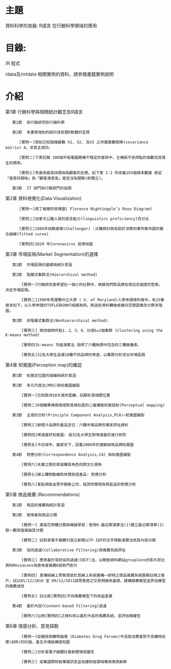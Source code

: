 # 主題
資料科學的良器: R語言 在行銷科學領域的應用
# 目錄: 
/R 程式

/data及/mldata 相關實例的資料，請參閱書籍實例說明

# 介紹
第1章  行銷科學與相關統計觀念及R語言

       第1節  從行銷研究到行銷科學
  
       第2節  本書使用到的統計技術暨R軟體的呈現
  
          [實例一]假如已知隨機變數 X1, X2, 及X3 之共變異數矩陣(covariance matrix) A，求其主成份。
    
          [實例二]下表記錄 100個平板電腦開機不穩定的客訴中，主機板不良焊點的個數及其發生的頻率。
    
          [實例三]考慮用香菜拌調味與顧客的反應。如下表 1-2 所收集293個樣本數據 檢定「香菜拌調味」與「顧客滿意度」是否沒有關聯(即獨立)。
    
       第3節  IT 部門與行銷部門的協調
  
第2章  資料視覺化(Data Visualization)

          [實例一]南丁格爾的玫瑰圖( Florence Nightingale’s Rose Diagram)
    
          [實例二]加拿大公職人員的語言能力(linguistics proficiency)百分比
          
          [實例三]1986年挑戰者號(Challenger) :災難檢討與有助於決策的事件散布圖的擬合曲線(fitted curve)
          
          [實例四]2020 年Coronavirus 疫情地圖
          
第3章  市場區隔(Market Segmentation)的選擇

       第1節  市場區隔的基礎與統計意涵
                  
       第2節  階層式集群法(Hierarchical method)
       
           [實例一]行銷研究者希望在一個小的社群中，根據他們對品牌及商店忠誠度的型態，決定市場區隔。
           
           [實例二]1996年馬理蘭州立大學 ( U. of Maryland)入學申請資料庫中，有15筆樣本如下。以入學申請的TOFLE與GMAT成績為例。將這些資料轉換成幾何空間圖像及分群多階圖。
           
       第3節  非階層式集群法(Nonhierarchical method)
       
           [實例三] 將四個物件點1，2，3，4，分成k=2個集群 (Clustering using the K-means method)
           
           [實例四]k-means 均值演算法 說明了六種魚類中包含的三種營養素。
           
           [實例五]32名大學生品嚐10種不同品牌的啤酒，以集群分析求出市場區隔
           
第4章  知覺圖(Perception map)的確認

       第1節  知覺定位圖的描繪與統計意涵
       
       第2節  多元尺度法(MDS)與知覺圖繪製
       
           [實例一]已知歐洲10大城市距離，試解析其相關位置
           
           [實例二]6個糖果棒兩兩成對其相似度的二維構面知覺投射(Perceptual mapping)
       
       第3節  主成份分析(Principle Component Analysis,PCA)—知覺圖繪製
       
           [實例三]柳橙汁品牌的產品定位：六種市場品牌的專家評估資料
           
           [實例四]啤酒喜好知覺圖: 就32名大學生對啤酒喜好進行研究
           
           [實例五]今日域中，誰家天下，回看2006年的連鎖咖啡品牌知覺圖
       
       第4節  對應分析(Correspondence Analysis,CA) 與知覺圖繪製
       
           [實例六]夫妻之間的家庭購買角色的跨文化視角
           
           [實例七]線上購物動機和休閒旅遊產品: 對應分析
           
           [實例八]某船用鈑金零件銷售公司，就其供應商與瑕疵品的對應分析
           
第5章  商品推薦 (Recommendations)

       第1節  商品的推薦與統計意涵
       
       第2節  使用者與商品分類
       
           [實例一] 鳶尾花物種分類與機器學習：使用K-最近鄰演算法(1)建立最近鄰清單(2)取一觀測值推論其分類

           [實例二] 試對某電子媒體刊登之新聞以TF-IDF的文字探勘演算法依其內容分類
              
       第3節  協同過濾(Collaborative Filtering)與推薦系統評估
       
           [實例三] 應用基於項目協同過濾(IBCF)法，以開放資料網站grouplens的影片評比資料MovieLens為使用者推薦6部熱門影片
           
           [實例四] 某傳統線上零售商欲於其線上系統建構一即時之商品推薦系統服務註冊之客戶，試以01/12/2010 至 09/12/2011該零售商之交易明細為基礎，建構推薦模型並評估模型的推薦成效
           
           [實例五] 試比較[實例四]不同推薦模型下的效益差異
       
       第4節  基於內容(Content-based Filtering)過濾
        
           [實例六]沿用[實例四]之資料改以基於內容的推薦系統，並評估精確性
        
第6章  情感分析、意見探勘 
       
           [實例一]從糖尿病藥物論壇 (Diabetes Drug Forums)中汲取消費者對不良藥物反應(ADR)的討論，產生市場結構感知圖
           
           [實例二]分析某電子媒體社會新聞情感屬性
           
           [實例三] 收集國際財經專題訊息並自建財經領域專用情感辭典
